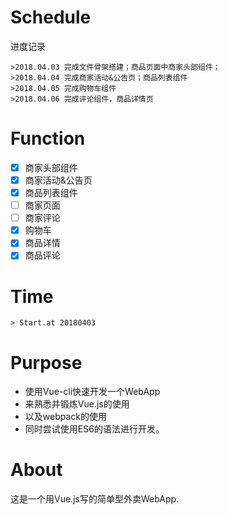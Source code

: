 # Schedule
进度记录
```
>2018.04.03 完成文件骨架搭建；商品页面中商家头部组件；
>2018.04.04 完成商家活动&公告页；商品列表组件
>2018.04.05 完成购物车组件
>2018.04.06 完成评论组件，商品详情页
```

# Function
- [x] 商家头部组件
- [x] 商家活动&公告页
- [x] 商品列表组件
- [ ] 商家页面
- [ ] 商家评论
- [x] 购物车
- [x] 商品详情
- [x] 商品评论

# Time
```
> Start.at 20180403
```

# Purpose
- 使用Vue-cli快速开发一个WebApp
- 来熟悉并锻炼Vue.js的使用
- 以及webpack的使用
- 同时尝试使用ES6的语法进行开发。

# About
这是一个用Vue.js写的简单型外卖WebApp.
